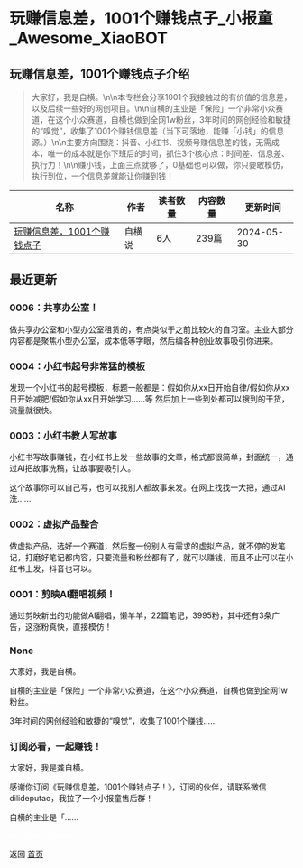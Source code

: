 # 玩赚信息差，1001个赚钱点子_小报童_Awesome_XiaoBOT

## 玩赚信息差，1001个赚钱点子介绍
> 大家好，我是自横。\n\n本专栏会分享1001个我接触过的有价值的信息差，以及后续一些好的网创项目。\n\n自横的主业是「保险」一个非常小众赛道，在这个小众赛道，自横也做到全网1w粉丝，3年时间的网创经验和敏捷的“嗅觉”，收集了1001个赚钱信息差（当下可落地，能赚「小钱」的信息源。）\n\n主要方向围绕：抖音、小红书、视频号赚信息差的钱，无需成本，唯一的成本就是你下班后的时间，抓住3个核心点：时间差、信息差、执行力！\n\n赚小钱，上面三点就够了，0基础也可以做，你只要敢模仿，执行到位，一个信息差就能让你赚到钱！  
  


|名称|作者|读者数量|内容数量|更新时间|
|---|---|---|---|---|
|[玩赚信息差，1001个赚钱点子](https://xiaobot.net/p/dilideputao1?refer=0b133df9-27dc-423b-8101-639049001c13)|自横说|6人|239篇|2024-05-30|

## 最近更新
### 0006：共享办公室！

做共享办公室和小型办公室租赁的，有点类似于之前比较火的自习室。主业大部分内容都是聚焦小型办公室，成本低等字眼，然后编各种创业故事吸引你进来。

### 0004：小红书起号非常猛的模板

发现一个小红书的起号模板，标题一般都是：假如你从xx日开始自律/假如你从xx日开始减肥/假如你从xx日开始学习……等
然后加上一些到处都可以搜到的干货，流量就很快。

### 0003：小红书教人写故事

小红书写故事赚钱，在小红书上发一些故事的文章，格式都很简单，封面统一，通过AI把故事洗稿，让故事要吸引人。

这个故事你可以自己写，也可以找别人都故事来发。在网上找找一大把，通过AI洗......

### 0002：虚拟产品整合

做虚拟产品，选好一个赛道，然后整一份别人有需求的虚拟产品，就不停的发笔记，打磨好笔记都内容，只要流量和粉丝都有了，就可以赚钱，而且不止可以在小红书上发，抖音也可以。

### 0001：剪映AI翻唱视频！

通过剪映新出的功能做AI翻唱，懒羊羊，22篇笔记，3995粉，其中还有3条广告，这涨粉真快，直接模仿！

### None

大家好，我是自横。

自横的主业是「保险」一个非常小众赛道，在这个小众赛道，自横也做到全网1w粉丝。

3年时间的网创经验和敏捷的“嗅觉”，收集了1001个赚钱......

### 订阅必看，一起赚钱！

大家好，我是龚自横。

感谢你订阅《玩赚信息差，1001个赚钱点子！》，订阅的伙伴，请联系微信dilideputao，我拉了一个小报童售后群！

自横的主业是「......


<a href="https://github.com/Reno9527/awesome-xiaobot" style="color: white; text-decoration: none;">awesome-xiaobot</a>

返回 [首页](../README.md)
